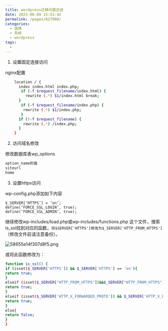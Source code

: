 ```yaml
---
title: wordpress迁移问题总结
date: 2023-06-09 15:51:42
permalink: /pages/627008/
categories:
  - 运维
  - 系统
  - wordpress
tags:
  - 
---
```


1. 设置固定连接访问

nginx配置

```bash
    location / {
      index index.html index.php;
       if (-f $request_filename/index.html) {
         rewrite (.*) $1/index.html break;
      }
       if (-f $request_filename/index.php) {
        rewrite (.*) $1/index.php;
       }
      if (!-f $request_filename) {
        rewrite (.*) /index.php;
      }
    }
```

2. 访问域名修改

修改数据库表wp_options

```bash
option_name的值
siteurl 
home
```

3. 设置https访问

wp-config.php添加如下内容

    $_SERVER[‘HTTPS’] = ‘on’;
    define(‘FORCE_SSL_LOGIN’, true);
    define(‘FORCE_SSL_ADMIN’, true);

继续修改wp-includes/load.php或wp-includes/functions.php 这个文件，搜索is_ssl找到对应的函数，`将$SERVER['HTTPS']修改为$_SERVER['HTTP_FROM_HTTPS']`（修改文件前请注意备份）。

![58655e14f307d8f5.png](http://pic.zzppjj.top/LightPicture/2023/06/58655e14f307d8f5.png)

或将此函数修改为：

```bash
function is_ssl() {
if (isset($_SERVER['HTTPS']) && $_SERVER['HTTPS'] == 'on'){
return true;
}
elseif (isset($_SERVER["HTTP_FROM_HTTPS"])&&$_SERVER["HTTP_FROM_HTTPS"]=='on'){
return true;
}
elseif (isset($_SERVER['HTTP_X_FORWARDED_PROTO']) && $_SERVER['HTTP_X_FORWARDED_PROTO'] == 'https'){
return true;
}
else{
return false;
}
}
```
